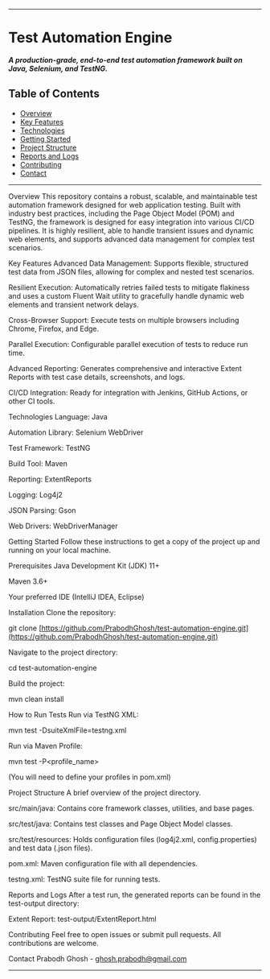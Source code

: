 -----

# Test Automation Engine

***A production-grade, end-to-end test automation framework built on Java, Selenium, and TestNG.***

## Table of Contents

 * [Overview](#overview)
* [Key Features](#key-features)
* [Technologies](#technologies)
* [Getting Started](#getting-started)
* [Project Structure](#project-structure)
* [Reports and Logs](#reports-and-logs)
* [Contributing](#contributing)
* [Contact](#contact)

-----

Overview
This repository contains a robust, scalable, and maintainable test automation framework designed for web application testing. Built with industry best practices, including the Page Object Model (POM) and TestNG, the framework is designed for easy integration into various CI/CD pipelines. It is highly resilient, able to handle transient issues and dynamic web elements, and supports advanced data management for complex test scenarios.

Key Features
Advanced Data Management: Supports flexible, structured test data from JSON files, allowing for complex and nested test scenarios.

Resilient Execution: Automatically retries failed tests to mitigate flakiness and uses a custom Fluent Wait utility to gracefully handle dynamic web elements and transient network delays.

Cross-Browser Support: Execute tests on multiple browsers including Chrome, Firefox, and Edge.

Parallel Execution: Configurable parallel execution of tests to reduce run time.

Advanced Reporting: Generates comprehensive and interactive Extent Reports with test case details, screenshots, and logs.

CI/CD Integration: Ready for integration with Jenkins, GitHub Actions, or other CI tools.

Technologies
Language: Java

Automation Library: Selenium WebDriver

Test Framework: TestNG

Build Tool: Maven

Reporting: ExtentReports

Logging: Log4j2

JSON Parsing: Gson

Web Drivers: WebDriverManager

Getting Started
Follow these instructions to get a copy of the project up and running on your local machine.

Prerequisites
Java Development Kit (JDK) 11+

Maven 3.6+

Your preferred IDE (IntelliJ IDEA, Eclipse)

Installation
Clone the repository:

git clone [https://github.com/PrabodhGhosh/test-automation-engine.git](https://github.com/PrabodhGhosh/test-automation-engine.git)

Navigate to the project directory:

cd test-automation-engine

Build the project:

mvn clean install

How to Run Tests
Run via TestNG XML:

mvn test -DsuiteXmlFile=testng.xml

Run via Maven Profile:

mvn test -P<profile_name>

(You will need to define your profiles in pom.xml)

Project Structure
A brief overview of the project directory.

src/main/java: Contains core framework classes, utilities, and base pages.

src/test/java: Contains test classes and Page Object Model classes.

src/test/resources: Holds configuration files (log4j2.xml, config.properties) and test data (.json files).

pom.xml: Maven configuration file with all dependencies.

testng.xml: TestNG suite file for running tests.

Reports and Logs
After a test run, the generated reports can be found in the test-output directory:

Extent Report: test-output/ExtentReport.html

Contributing
Feel free to open issues or submit pull requests. All contributions are welcome.

Contact
Prabodh Ghosh - ghosh.prabodh@gmail.com

-----

